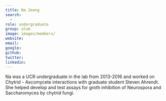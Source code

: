 ```yaml
---
title: Na Jeong
search:
  - 
role: undergraduate
group: alum
image: images/members/
website:
email: 
google: 
github: 
twitter: 
linkedin: 
---
```


Na was a UCR undergraduate in the lab from 2013-2016 and worked on Chytrid - Ascomycete interactions with graduate student Steven Ahrendt. She helped develop and test assays for groth inhibition of Neurospora and Saccharomyces by chytrid fungi.
